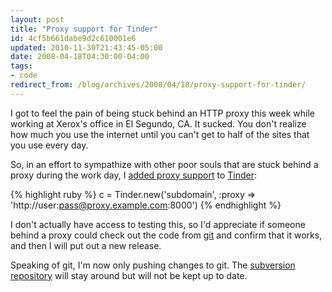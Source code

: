 ```yaml
---
layout: post
title: "Proxy support for Tinder"
id: 4cf5b661dabe9d2c610001e6
updated: 2010-11-30T21:43:45-05:00
date: 2008-04-18T04:30:00-04:00
tags:
- code
redirect_from: /blog/archives/2008/04/18/proxy-support-for-tinder/
---
```


I got to feel the pain of being stuck behind an HTTP proxy this week while working at Xerox's office in El Segundo, CA. It sucked. You don't realize how much you use the internet until you can't get to half of the sites that you use every day.

So, in an effort to sympathize with other poor souls that are stuck behind a proxy during the work day, I [added proxy support](http://github.com/collectiveidea/tinder/commit/e99e0b698de2a66e7e7c08f9e4c9b8ffe83eacc8) to [Tinder](http://tinder.rubyforge.org):

{% highlight ruby %}
  c = Tinder.new('subdomain', :proxy => 'http://user:pass@proxy.example.com:8000')
{% endhighlight %}

I don't actually have access to testing this, so I'd appreciate if someone behind a proxy could check out the code from [git](http://github.com/collectiveidea/tinder) and confirm that it works, and then I will put out a new release.

Speaking of git, I'm now only pushing changes to git. The [subversion repository](http://source.collectiveidea.com/public/tinder/trunk) will stay around but will not be kept up to date.
